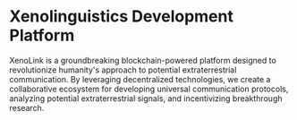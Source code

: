 # Xenolinguistics Development Platform
 XenoLink is a groundbreaking blockchain-powered platform designed to revolutionize humanity's approach to potential extraterrestrial communication. By leveraging decentralized technologies, we create a collaborative ecosystem for developing universal communication protocols, analyzing potential extraterrestrial signals, and incentivizing breakthrough research.
